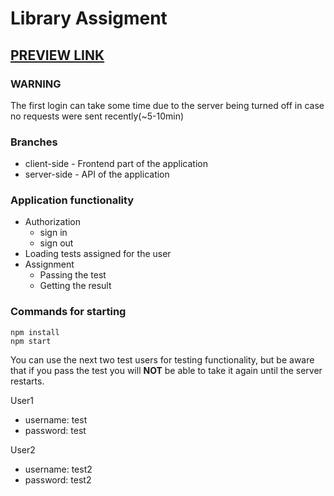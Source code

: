 # Library Assigment

## [PREVIEW LINK](https://artkas03.github.io/library_assigment/)

### **WARNING**

The first login can take some time due to the server being turned off in case no requests were sent recently(~5-10min)

### Branches

- client-side - Frontend part of the application
- server-side - API of the application

### Application functionality
- Authorization
  - sign in
  - sign out
- Loading tests assigned for the user
- Assignment
  - Passing the test
  - Getting the result

### Commands for starting
```
npm install
npm start
```
You can use the next two test users for testing functionality, but be aware that if you pass the test you will **NOT** be able to take it again until the server restarts.

User1
- username: test
- password: test

User2
- username: test2
- password: test2
